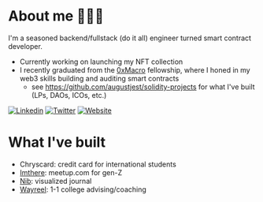 # About me 🙋🏻‍♂️

I'm a seasoned backend/fullstack (do it all) engineer turned smart contract developer. 

- Currently working on launching my NFT collection
- I recently graduated from the [0xMacro](https://0xmacro.com/) fellowship, where I honed in my web3 skills building and auditing smart contracts
  - see https://github.com/augustjest/solidity-projects for what I've built (LPs, DAOs, ICOs, etc.)

[![Linkedin](https://img.shields.io/badge/LinkedIn-0077B5?style=for-the-badge&logo=linkedin&logoColor=white)](https://www.linkedin.com/in/changaugustus)
[![Twitter](https://img.shields.io/badge/Twitter-1DA1F2?style=for-the-badge&logo=twitter&logoColor=white)](https://twitter.com/augustjest)
[![Website](https://img.shields.io/website?down_color=red&down_message=offline&style=for-the-badge&up_color=green&up_message=up&url=https%3A%2F%2Fleinss.xyz)](https://alert-astronomy-761.notion.site/august-chang-855596fe17274e0cb766c3c9d3b37a80)

# What I've built
- Chryscard: credit card for international students
- [Imthere](https://angel.co/projects/1287853-imthere?src=more_projects): meetup.com for gen-Z
- [Nib](https://angel.co/projects/1054668-nib): visualized journal
- [Wayreel](https://angel.co/projects/1054667-wayreel?src=more_projects): 1-1 college advising/coaching

